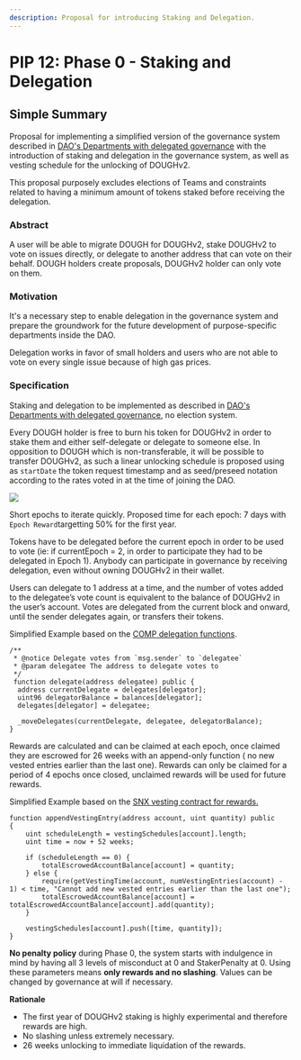 ```yaml
---
description: Proposal for introducing Staking and Delegation.
---
```


# PIP 12: Phase 0 - Staking and Delegation

## Simple Summary

Proposal for implementing a simplified version of the governance system described in [DAO's Departments with delegated governance](piedao.md) with the introduction of staking and delegation in the governance system, as well as vesting schedule for the unlocking of DOUGHv2.  
  
This proposal purposely excludes elections of Teams and constraints related to having a minimum amount of tokens staked before receiving the delegation.

### Abstract <a id="abstract"></a>

A user will be able to migrate DOUGH for DOUGHv2, stake DOUGHv2 to vote on issues directly, or delegate to another address that can vote on their behalf. DOUGH holders create proposals, DOUGHv2 holder can only vote on them.

### Motivation <a id="motivation"></a>

It's a necessary step to enable delegation in the governance system and prepare the groundwork for the future development of purpose-specific departments inside the DAO.   
  
Delegation works in favor of small holders and users who are not able to vote on every single issue because of high gas prices.

### Specification <a id="specification"></a>

Staking and delegation to be implemented as described in [DAO's Departments with delegated governance](piedao.md), no election system.  
  
Every DOUGH holder is free to burn his token for DOUGHv2 in order to stake them and either self-delegate or delegate to someone else. In opposition to DOUGH which is non-transferable, it will be possible to transfer DOUGHv2, as such a linear unlocking schedule is proposed using as `startDate` the token request timestamp and as seed/preseed notation according to the rates voted in at the time of joining the DAO.

![](../.gitbook/assets/vesting_schedule.png)

Short epochs to iterate quickly. Proposed time for each epoch: 7 days with `Epoch Reward`targetting 50% for the first year.  
  
Tokens have to be delegated before the current epoch in order to be used to vote \(ie: if currentEpoch = 2, in order to participate they had to be delegated in Epoch 1\). Anybody can participate in governance by receiving delegation, even without owning DOUGHv2 in their wallet.  
  
Users can delegate to 1 address at a time, and the number of votes added to the delegatee’s vote count is equivalent to the balance of DOUGHv2 in the user’s account. Votes are delegated from the current block and onward, until the sender delegates again, or transfers their tokens.  
  
Simplified Example based on the [COMP delegation functions](https://etherscan.io/address/0xc00e94cb662c3520282e6f5717214004a7f26888#code).

```text
/**
 * @notice Delegate votes from `msg.sender` to `delegatee`
 * @param delegatee The address to delegate votes to
 */
 function delegate(address delegatee) public {
  address currentDelegate = delegates[delegator];
  uint96 delegatorBalance = balances[delegator];
  delegates[delegator] = delegatee;
  
  _moveDelegates(currentDelegate, delegatee, delegatorBalance);
}
```

Rewards are calculated and can be claimed at each epoch, once claimed they are escrowed for 26 weeks with an append-only function \( no new vested entries earlier than the last one\). Rewards can only be claimed for a period of 4 epochs once closed, unclaimed rewards will be used for future rewards.  
  
Simplified Example based on the [SNX vesting contract for rewards.](https://etherscan.io/address/0xb671f2210b1f6621a2607ea63e6b2dc3e2464d1f#code)

```text
function appendVestingEntry(address account, uint quantity) public
{
    uint scheduleLength = vestingSchedules[account].length;
    uint time = now + 52 weeks;

    if (scheduleLength == 0) {
        totalEscrowedAccountBalance[account] = quantity;
    } else {
        require(getVestingTime(account, numVestingEntries(account) - 1) < time, "Cannot add new vested entries earlier than the last one");
        totalEscrowedAccountBalance[account] = totalEscrowedAccountBalance[account].add(quantity);
    }
    
    vestingSchedules[account].push([time, quantity]);
}
```

**No penalty policy** during Phase 0, the system starts with indulgence in mind by having all 3 levels of misconduct at 0 and StakerPenalty at 0. Using these parameters means **only rewards and no slashing**. Values can be changed by governance at will if necessary.

**Rationale**

* The first year of DOUGHv2 staking is highly experimental and therefore rewards are high.
* No slashing unless extremely necessary.
* 26 weeks unlocking to immediate liquidation of the rewards.





  





